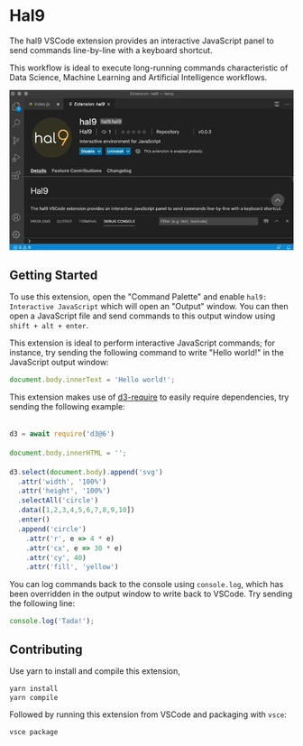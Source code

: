 # Hal9

The hal9 VSCode extension provides an interactive JavaScript panel to send commands line-by-line with a keyboard shortcut.

This workflow is ideal to execute long-running commands characteristic of Data Science, Machine Learning and Artificial Intelligence workflows.

![Hal9 VSCode Preview](hal9-vscode.gif)

## Getting Started

To use this extension, open the "Command Palette" and enable `hal9: Interactive JavaScript` which will open an "Output" window. You can then open a JavaScript file and send commands to this output window using `shift + alt + enter`.

This extension is ideal to perform interactive JavaScript commands; for instance, try sending the following command to write "Hello world!" in the JavaScript output window:

```js
document.body.innerText = 'Hello world!';
```

This extension makes use of [d3-require](https://github.com/d3/d3-require) to easily require dependencies, try sending the following example:

```js

d3 = await require('d3@6')

document.body.innerHTML = '';

d3.select(document.body).append('svg')
  .attr('width', '100%')
  .attr('height', '100%')
  .selectAll('circle')
  .data([1,2,3,4,5,6,7,8,9,10])
  .enter()
  .append('circle')
    .attr('r', e => 4 * e)
    .attr('cx', e => 30 * e)
    .attr('cy', 40)
    .attr('fill', 'yellow')
```

You can log commands back to the console using `console.log`, which has been overridden in the output window to write back to VSCode. Try sending the following line:

```js
console.log('Tada!');
```

## Contributing

Use yarn to install and compile this extension,

```
yarn install
yarn compile
```

Followed by running this extension from VSCode and packaging with `vsce`:

```
vsce package
```
